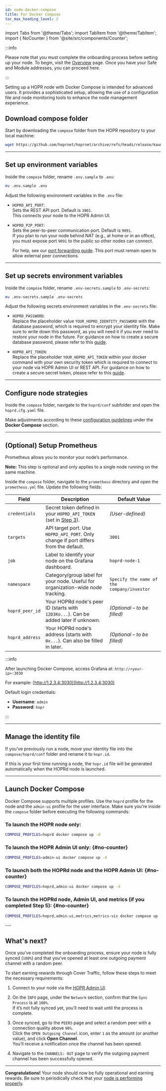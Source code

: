 ```yaml
---
id: node-docker-compose
title: For Docker Compose
toc_max_heading_level: 2
---
```


import Tabs from '@theme/Tabs';
import TabItem from '@theme/TabItem';
import { NoCounter } from '@site/src/components/Counter';

:::info

Please note that you must complete the onboarding process before setting up your node. To begin, visit the [Overview](./run-a-node-overview.md) page. Once you have your Safe and Module addresses, you can proceed here.

:::

Setting up a HOPR node with Docker Compose is intended for advanced users. It provides a sophisticated setup, allowing the use of a configuration file and node monitoring tools to enhance the node management experience.

## Download compose folder

Start by downloading the `compose` folder from the HOPR repository to your local machine:

```bash
wget https://github.com/hoprnet/hoprnet/archive/refs/heads/release/kaunas.zip && unzip kaunas.zip "hoprnet-release-kaunas/deploy/compose/*" -d extracted_files && mv extracted_files/hoprnet-release-kaunas/deploy/compose . && rm -rf kaunas.zip extracted_files
```

---

## Set up environment variables

Inside the `compose` folder, rename `.env.sample` to `.env`:

```bash
mv .env.sample .env
```

Adjust the following environment variables in the `.env` file:

- `HOPRD_API_PORT`:  
  Sets the REST API port. Default is `3001`.  
  This connects your node to the HOPR Admin UI.

- `HOPRD_P2P_PORT`:  
  Sets the peer-to-peer communication port. Default is `9091`.  
  If you plan to run your node behind NAT (e.g., at home or in an office), you must expose port `9091` to the public so other nodes can connect.  

  For help, see our [port forwarding guide](port-forwarding.md#how-to-configure-port-forwarding). This port must remain open to allow external peer connections.

---

## Set up secrets environment variables

Inside the `compose` folder, rename `.env-secrets.sample` to `.env-secrets`:

```bash
mv .env-secrets.sample .env-secrets
```

Adjust the following secrets environment variables in the `.env-secrets` file:

- `HOPRD_PASSWORD`:  
  Replace the placeholder value `YOUR_HOPRD_IDENTITY_PASSWORD` with the database password, which is required to encrypt your identity file. Make sure to write down this password, as you will need it if you ever need to restore your node in the future. For guidance on how to create a secure database password, please refer to this [guide](./frequently-asked-questions.md#how-do-i-create-a-secure-password-for-the-secret-token-and-database-password).

- `HOPRD_API_TOKEN`:  
  Replace the placeholder `YOUR_HOPRD_API_TOKEN` within your docker command with your own security token which is required to connect to your node via HOPR Admin UI or REST API. For guidance on how to create a secure secret token, please refer to this [guide](./frequently-asked-questions.md#how-do-i-create-a-secure-password-for-the-secret-token-and-database-password). 

---

## Configure node strategies

Inside the `compose` folder, navigate to the `hoprd/conf` subfolder and open the `hoprd.cfg.yaml` file.

Make adjustments according to these [configuration guidelines](./manage-node-strategies?config=docker-compose) under the **Docker Compose** section.

---

## (Optional) Setup Prometheus

Prometheus allows you to monitor your node’s performance. 

**Note:** This step is optional and only applies to a single node running on the same machine.

Inside the `compose` folder, navigate to the `prometheus` directory and open the `prometheus.yml` file. Update the following fields:

| Field            | Description                                                                                       | Default Value                                |
|------------------|---------------------------------------------------------------------------------------------------|----------------------------------------------|
| `credentials`    | Secret token defined in your `HOPRD_API_TOKEN` (set in [Step 3](#set-up-secrets-environment-variables)).                                   | *(User-defined)*                             |
| `targets`        | API target port. Use `HOPRD_API_PORT`. Only change if port differs from the default.             | `3001`                                       |
| `job`            | Label to identify your node on the Grafana dashboard.                                             | `hoprd-node-1`                               |
| `namespace`      | Category/group label for your node. Useful for organization-wide node tracking.                  | `Specify the name of the company/investor`   |
| `hoprd_peer_id`  | Your HOPRd node's peer ID (starts with `12D3Ko...`). Can be added later if unknown.              | *(Optional – to be filled)*                  |
| `hoprd_address`  | Your HOPRd node's address (starts with `0x...`). Can also be filled in later.                    | *(Optional – to be filled)*                  |

:::info

After launching Docker Compose, access Grafana at: `http://<your-ip>:3030`

For example: [http://1.2.3.4:3030](http://1.2.3.4:3030)

Default login credentials:

- **Username**: `admin`  
- **Password**: `hopr`

:::

---

## Manage the identity file

If you've previously run a node, move your identity file into the `compose/hoprd/conf` folder and rename it to `hopr.id`.

If this is your first time running a node, the `hopr.id` file will be generated automatically when the HOPRd node is launched.

---

## Launch Docker Compose

Docker Compose supports multiple profiles. Use the `hoprd` profile for the node and the `admin-ui` profile for the user interface. Make sure you're inside the `compose` folder before executing the following commands:

<NoCounter>

### To launch the HOPR node only:

```bash
COMPOSE_PROFILES=hoprd docker compose up -d
```

### To launch the HOPR Admin UI only: {#no-counter}

```bash
COMPOSE_PROFILES=admin-ui docker compose up -d
```

### To launch both the HOPRd node and the HOPR Admin UI: {#no-counter}

```bash
COMPOSE_PROFILES=hoprd,admin-ui docker compose up -d
```

### To launch the HOPRd node, Admin UI, and metrics (if you completed Step 5): {#no-counter}

```bash
COMPOSE_PROFILES=hoprd,admin-ui,metrics,metrics-vis docker compose up -d
```
</NoCounter>
---

## What's next?

Once you've completed the onboarding process, ensure your node is fully synced (`100%`) and that you've opened at least one outgoing payment channel with a random peer. 

To start earning rewards through Cover Traffic, follow these steps to meet the necessary requirements:

1. Connect to your node via the [HOPR Admin UI](./node-management-admin-ui.md#access-the-hopr-admin-ui).

2. On the `INFO` page, under the `Network` section, confirm that the `Sync Process` is at `100%`.  
   If it’s not fully synced yet, you’ll need to wait until the process is complete.

3. Once synced, go to the `PEERS` page and select a random peer with a connection quality above `90%`.  
   Click the `OPEN Outgoing Channel` icon, enter `1` as the amount (or another value), and click **Open Channel**.  
   You’ll receive a notification once the channel has been opened.

4. Navigate to the `CHANNELS: OUT` page to verify the outgoing payment channel has been successfully opened.

---

**Congratulations!** Your node should now be fully operational and earning rewards. Be sure to periodically check that your [node is performing properly](./troubleshooting.md#how-to-check-if-my-node-is-performing-normally).